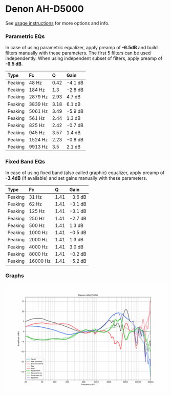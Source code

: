 # Denon AH-D5000
See [usage instructions](https://github.com/jaakkopasanen/AutoEq#usage) for more options and info.

### Parametric EQs
In case of using parametric equalizer, apply preamp of **-6.5dB** and build filters manually
with these parameters. The first 5 filters can be used independently.
When using independent subset of filters, apply preamp of **-6.5 dB**.

| Type    | Fc      |    Q | Gain    |
|:--------|:--------|:-----|:--------|
| Peaking | 48 Hz   | 0.42 | -4.1 dB |
| Peaking | 184 Hz  | 1.3  | -2.8 dB |
| Peaking | 2879 Hz | 2.93 | 4.7 dB  |
| Peaking | 3839 Hz | 3.18 | 6.1 dB  |
| Peaking | 5061 Hz | 3.49 | -5.9 dB |
| Peaking | 561 Hz  | 2.44 | 1.3 dB  |
| Peaking | 825 Hz  | 2.42 | -0.7 dB |
| Peaking | 945 Hz  | 3.57 | 1.4 dB  |
| Peaking | 1524 Hz | 2.23 | -0.8 dB |
| Peaking | 9913 Hz | 3.5  | 2.1 dB  |

### Fixed Band EQs
In case of using fixed band (also called graphic) equalizer, apply preamp of **-3.4dB**
(if available) and set gains manually with these parameters.

| Type    | Fc       |    Q | Gain    |
|:--------|:---------|:-----|:--------|
| Peaking | 31 Hz    | 1.41 | -3.6 dB |
| Peaking | 62 Hz    | 1.41 | -3.1 dB |
| Peaking | 125 Hz   | 1.41 | -3.1 dB |
| Peaking | 250 Hz   | 1.41 | -2.7 dB |
| Peaking | 500 Hz   | 1.41 | 1.3 dB  |
| Peaking | 1000 Hz  | 1.41 | -0.5 dB |
| Peaking | 2000 Hz  | 1.41 | 1.3 dB  |
| Peaking | 4000 Hz  | 1.41 | 3.0 dB  |
| Peaking | 8000 Hz  | 1.41 | -0.2 dB |
| Peaking | 16000 Hz | 1.41 | -5.2 dB |

### Graphs
![](./Denon%20AH-D5000.png)